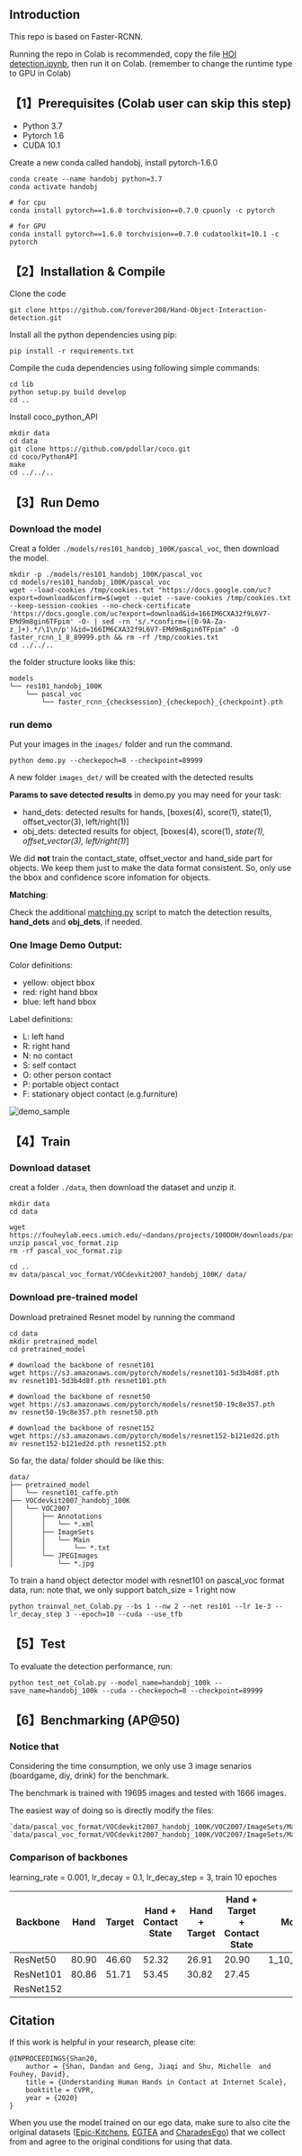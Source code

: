 

## Introduction

This repo is based on Faster-RCNN.

Running the repo in Colab is recommended, copy the file [HOI detection.ipynb](https://colab.research.google.com/drive/1AEAgVhDKNsmUmmDRG9dP9y4VToC4pVn1?usp=sharing), then run it on Colab. (remember to change the runtime type to GPU in Colab)




## 【1】Prerequisites (Colab user can skip this step) 

* Python 3.7
* Pytorch 1.6
* CUDA 10.1

Create a new conda called handobj, install pytorch-1.6.0
```
conda create --name handobj python=3.7
conda activate handobj

# for cpu
conda install pytorch==1.6.0 torchvision==0.7.0 cpuonly -c pytorch  

# for GPU
conda install pytorch==1.6.0 torchvision==0.7.0 cudatoolkit=10.1 -c pytorch
```


## 【2】Installation & Compile

Clone the code
```
git clone https://github.com/forever208/Hand-Object-Interaction-detection.git
```

Install all the python dependencies using pip:
```
pip install -r requirements.txt
```

Compile the cuda dependencies using following simple commands:
```
cd lib
python setup.py build develop
cd ..
```

Install coco_python_API
```
mkdir data
cd data
git clone https://github.com/pdollar/coco.git 
cd coco/PythonAPI
make
cd ../../..
```



## 【3】Run Demo

### Download the model
Creat a folder `./models/res101_handobj_100K/pascal_voc`, then download the model.
```
mkdir -p ./models/res101_handobj_100K/pascal_voc
cd models/res101_handobj_100K/pascal_voc
wget --load-cookies /tmp/cookies.txt "https://docs.google.com/uc?export=download&confirm=$(wget --quiet --save-cookies /tmp/cookies.txt --keep-session-cookies --no-check-certificate 'https://docs.google.com/uc?export=download&id=166IM6CXA32f9L6V7-EMd9m8gin6TFpim' -O- | sed -rn 's/.*confirm=([0-9A-Za-z_]+).*/\1\n/p')&id=166IM6CXA32f9L6V7-EMd9m8gin6TFpim" -O faster_rcnn_1_8_89999.pth && rm -rf /tmp/cookies.txt
cd ../../..
```

the folder structure looks like this:
```
models
└── res101_handobj_100K
    └── pascal_voc
        └── faster_rcnn_{checksession}_{checkepoch}_{checkpoint}.pth
```

### run demo

Put your images in the `images/` folder and run the command. 
```
python demo.py --checkepoch=8 --checkpoint=89999
```

A new folder `images_det/` will be created with the detected results



**Params to save detected results** in demo.py you may need for your task:
* hand_dets: detected results for hands, [boxes(4), score(1), state(1), offset_vector(3), left/right(1)]
* obj_dets: detected results for object, [boxes(4), score(1), <em>state(1), offset_vector(3), left/right(1)</em>]

We did **not** train the contact_state, offset_vector and hand_side part for objects. We keep them just to make the data format consistent. So, only use the bbox and confidence score infomation for objects.  

**Matching**:

Check the additional [matching.py](https://github.com/ddshan/Hand_Object_Detector/blob/master/lib/model/utils/matching.py) script to match the detection results, **hand_dets** and **obj_dets**, if needed.  


### One Image Demo Output:

Color definitions:
* yellow: object bbox
* red: right hand bbox
* blue: left hand bbox

Label definitions:
* L: left hand
* R: right hand
* N: no contact
* S: self contact
* O: other person contact
* P: portable object contact
* F: stationary object contact (e.g.furniture)

![demo_sample](assets/boardgame_848_sU8S98MT1Mo_00013957.png)




## 【4】Train

### Download dataset
creat a folder `./data`, then download the dataset and unzip it.
```
mkdir data
cd data

wget https://fouheylab.eecs.umich.edu/~dandans/projects/100DOH/downloads/pascal_voc_format.zip
unzip pascal_voc_format.zip
rm -rf pascal_voc_format.zip

cd ..
mv data/pascal_voc_format/VOCdevkit2007_handobj_100K/ data/
```

### Download pre-trained model
Download pretrained Resnet model by running the command
```
cd data
mkdir pretrained_model
cd pretrained_model

# download the backbone of resnet101
wget https://s3.amazonaws.com/pytorch/models/resnet101-5d3b4d8f.pth
mv resnet101-5d3b4d8f.pth resnet101.pth

# download the backbone of resnet50
wget https://s3.amazonaws.com/pytorch/models/resnet50-19c8e357.pth
mv resnet50-19c8e357.pth resnet50.pth

# download the backbone of resnet152
wget https://s3.amazonaws.com/pytorch/models/resnet152-b121ed2d.pth
mv resnet152-b121ed2d.pth resnet152.pth
```

So far, the data/ folder should be like this:
```
data/
├── pretrained_model
│   └── resnet101_caffe.pth
├── VOCdevkit2007_handobj_100K
│   └── VOC2007
│       ├── Annotations
│       │   └── *.xml
│       ├── ImageSets
│       │   └── Main
│       │       └── *.txt
│       └── JPEGImages
│           └── *.jpg
```

To train a hand object detector model with resnet101 on pascal_voc format data, run:
note that, we only support batch_size = 1 right now
```
python trainval_net_Colab.py --bs 1 --nw 2 --net res101 --lr 1e-3 --lr_decay_step 3 --epoch=10 --cuda --use_tfb
```



## 【5】Test
To evaluate the detection performance, run:
```
python test_net_Colab.py --model_name=handobj_100k --save_name=handobj_100k --cuda --checkepoch=8 --checkpoint=89999
```


## 【6】Benchmarking (AP@50)

### Notice that
Considering the time consumption, we only use 3 image senarios (boardgame, diy, drink) for the benchmark.

The benchmark is trained with 19695 images and tested with 1666 images. 

The easiest way of doing so is directly modify the files:
```
`data/pascal_voc_format/VOCdevkit2007_handobj_100K/VOC2007/ImageSets/Main/trainval.txt`
`data/pascal_voc_format/VOCdevkit2007_handobj_100K/VOC2007/ImageSets/Main/test.txt`
```



### Comparison of backbones

learning_rate = 0.001, lr_decay = 0.1, lr_decay_step = 3, train 10 epoches

| Backbone  | Hand  | Target | Hand + Contact State | Hand + Target | Hand + Target + Contact State | Model link     |
|-----------|-------|--------|----------------------|---------------|-------------------------------|----------------|
| ResNet50  | 80.90 | 46.60  | 52.32                | 26.91         | 20.90                         | 1_10_19694.pth |
| ResNet101 | 80.86 | 51.71  | 53.45                | 30.82         | 27.45                         |                |
| ResNet152 |       |        |                      |               |                               |                |






## Citation

If this work is helpful in your research, please cite:
```
@INPROCEEDINGS{Shan20, 
    author = {Shan, Dandan and Geng, Jiaqi and Shu, Michelle  and Fouhey, David},
    title = {Understanding Human Hands in Contact at Internet Scale},
    booktitle = CVPR, 
    year = {2020} 
}
```
When you use the model trained on our ego data, make sure to also cite the original datasets ([Epic-Kitchens](https://epic-kitchens.github.io/2018), [EGTEA](http://cbs.ic.gatech.edu/fpv/) and [CharadesEgo](https://prior.allenai.org/projects/charades-ego)) that we collect from and agree to the original conditions for using that data.
